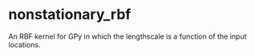 # nonstationary_rbf
An RBF kernel for GPy in which the lengthscale is a function of the input locations.
